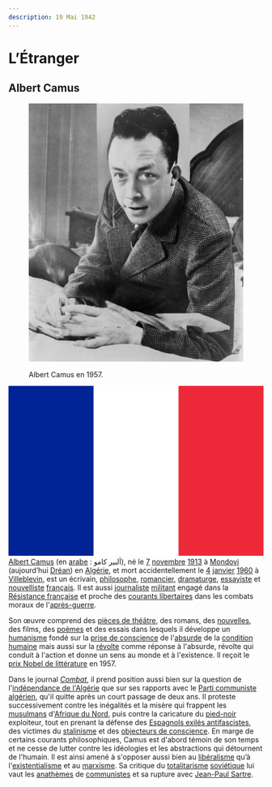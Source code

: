```yaml
---
description: 19 Mai 1942
---
```


# L’Étranger

## Albert Camus

<figure><img src=".gitbook/assets/Albert_Camus.png" alt=""><figcaption><p>Albert Camus en 1957.</p></figcaption></figure>

<img src=".gitbook/assets/Flag_of_France.svg" alt="" data-size="line"> [Albert Camus](https://fr.wikipedia.org/wiki/Albert\_Camus) (en [arabe](https://fr.wikipedia.org/wiki/Arabe) : ألبير كامو), né le [7](https://fr.wikipedia.org/wiki/7\_novembre) [novembre](https://fr.wikipedia.org/wiki/Novembre\_1913) [1913](https://fr.wikipedia.org/wiki/1913) à [Mondovi](https://fr.wikipedia.org/wiki/Mondovi\_\(Alg%C3%A9rie\)) (aujourd’hui [Dréan](https://fr.wikipedia.org/wiki/Dr%C3%A9an)) en [Algérie](https://fr.wikipedia.org/wiki/Alg%C3%A9rie\_fran%C3%A7aise), et mort accidentellement le [4](https://fr.wikipedia.org/wiki/4\_janvier) [janvier](https://fr.wikipedia.org/wiki/Janvier\_1960) [1960](https://fr.wikipedia.org/wiki/1960) à [Villeblevin](https://fr.wikipedia.org/wiki/Villeblevin), est un écrivain, [philosophe](https://fr.wikipedia.org/wiki/Philosophe), [romancier](https://fr.wikipedia.org/wiki/Roman\_\(litt%C3%A9rature\)), [dramaturge](https://fr.wikipedia.org/wiki/Dramaturge), [essayiste](https://fr.wikipedia.org/wiki/Essai) et [nouvelliste](https://fr.wikipedia.org/wiki/Nouvelle) [français](https://fr.wikipedia.org/wiki/France). Il est aussi [journaliste](https://fr.wikipedia.org/wiki/Journaliste) [militant](https://fr.wikipedia.org/wiki/Militantisme) engagé dans la [Résistance française](https://fr.wikipedia.org/wiki/R%C3%A9sistance\_fran%C3%A7aise) et proche des [courants libertaires](https://fr.wikipedia.org/wiki/Libertaire) dans les combats moraux de l'[après-guerre](https://fr.wikipedia.org/wiki/Apr%C3%A8s-guerre).

Son œuvre comprend des [pièces de théâtre](https://fr.wikipedia.org/wiki/Pi%C3%A8ce\_de\_th%C3%A9%C3%A2tre), des romans, des [nouvelles](https://fr.wikipedia.org/wiki/Nouvelle), des films, des [poèmes](https://fr.wikipedia.org/wiki/Art\_po%C3%A9tique) et des essais dans lesquels il développe un [humanisme](https://fr.wikipedia.org/wiki/Humanisme) fondé sur la [prise de conscience](https://fr.wikipedia.org/wiki/Conscience) de l'[absurde](https://fr.wikipedia.org/wiki/Absurde) de la [condition humaine](https://fr.wikipedia.org/wiki/Humanit%C3%A9) mais aussi sur la [révolte](https://fr.wikipedia.org/wiki/R%C3%A9volte) comme réponse à l'absurde, révolte qui conduit à l'action et donne un sens au monde et à l'existence. Il reçoit le [prix Nobel de littérature](https://fr.wikipedia.org/wiki/Prix\_Nobel\_de\_litt%C3%A9rature) en 1957.

Dans le journal [_Combat_](https://fr.wikipedia.org/wiki/Combat\_\(journal\)), il prend position aussi bien sur la question de l'[indépendance de l'Algérie](https://fr.wikipedia.org/wiki/Guerre\_d'Alg%C3%A9rie) que sur ses rapports avec le [Parti communiste algérien](https://fr.wikipedia.org/wiki/Parti\_communiste\_alg%C3%A9rien), qu'il quitte après un court passage de deux ans. Il proteste successivement contre les inégalités et la misère qui frappent les [musulmans](https://fr.wikipedia.org/wiki/Islam) d'[Afrique du Nord](https://fr.wikipedia.org/wiki/Afrique\_du\_Nord), puis contre la caricature du [pied-noir](https://fr.wikipedia.org/wiki/Pieds-noirs) exploiteur, tout en prenant la défense des [Espagnols exilés antifascistes](https://fr.wikipedia.org/wiki/Retirada), des victimes du [stalinisme](https://fr.wikipedia.org/wiki/Stalinisme) et des [objecteurs de conscience](https://fr.wikipedia.org/wiki/Objection\_de\_conscience). En marge de certains courants philosophiques, Camus est d'abord témoin de son temps et ne cesse de lutter contre les idéologies et les abstractions qui détournent de l'humain. Il est ainsi amené à s'opposer aussi bien au [libéralisme](https://fr.wikipedia.org/wiki/Lib%C3%A9ralisme) qu’à l'[existentialisme](https://fr.wikipedia.org/wiki/Existentialisme) et au [marxisme](https://fr.wikipedia.org/wiki/Marxisme). Sa critique du [totalitarisme](https://fr.wikipedia.org/wiki/Totalitarisme) [soviétique](https://fr.wikipedia.org/wiki/Sovi%C3%A9tiques) lui vaut les [anathèmes](https://fr.wikipedia.org/wiki/Anath%C3%A8me) de [communistes](https://fr.wikipedia.org/wiki/Communisme) et sa rupture avec [Jean-Paul Sartre](https://fr.wikipedia.org/wiki/Jean-Paul\_Sartre).
